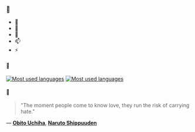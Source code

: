 ### 👋

- 🔭
- 🌱
- 💬
- 📫
- ⚡

#### 🧏

[![Most used languages](https://github-readme-stats-aynah.vercel.app/api/top-langs/?username=aynh&theme=solarized-dark&langs_count=6&layout=compact&hide_title=true)](https://github.com/anuraghazra/github-readme-stats#gh-dark-mode-only)
[![Most used languages](https://github-readme-stats-aynah.vercel.app/api/top-langs/?username=aynh&theme=solarized-light&langs_count=6&layout=compact&hide_title=true)](https://github.com/anuraghazra/github-readme-stats#gh-light-mode-only)

#### 💬

> "The moment people come to know love, they run the risk of carrying hate."

&mdash; [**Obito Uchiha**](https://myanimelist.net/character.php?q=Obito%20Uchiha&cat=character), [**Naruto Shippuuden**](https://myanimelist.net/search/all?q=Naruto%20Shippuuden&cat=all)
